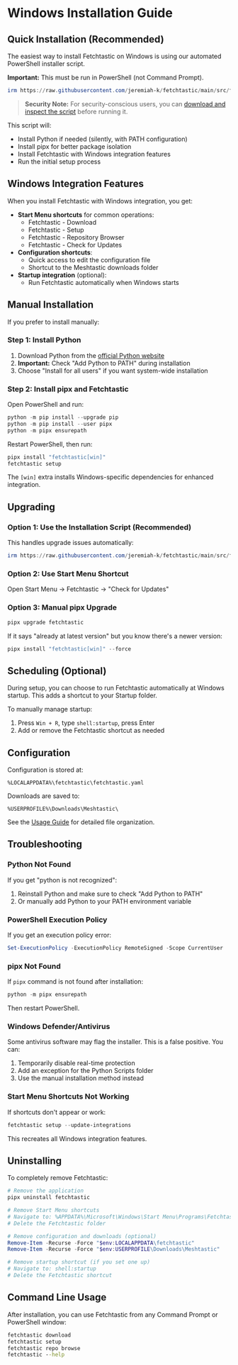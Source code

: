 # Windows Installation Guide

## Quick Installation (Recommended)

The easiest way to install Fetchtastic on Windows is using our automated PowerShell installer script.

**Important:** This must be run in PowerShell (not Command Prompt).

```powershell
irm https://raw.githubusercontent.com/jeremiah-k/fetchtastic/main/src/fetchtastic/tools/setup_fetchtastic.ps1 | iex
```

> **Security Note:** For security-conscious users, you can [download and inspect the script](https://raw.githubusercontent.com/jeremiah-k/fetchtastic/main/src/fetchtastic/tools/setup_fetchtastic.ps1) before running it.

This script will:

- Install Python if needed (silently, with PATH configuration)
- Install pipx for better package isolation
- Install Fetchtastic with Windows integration features
- Run the initial setup process

## Windows Integration Features

When you install Fetchtastic with Windows integration, you get:

- **Start Menu shortcuts** for common operations:
  - Fetchtastic - Download
  - Fetchtastic - Setup
  - Fetchtastic - Repository Browser
  - Fetchtastic - Check for Updates
- **Configuration shortcuts**:
  - Quick access to edit the configuration file
  - Shortcut to the Meshtastic downloads folder
- **Startup integration** (optional):
  - Run Fetchtastic automatically when Windows starts

## Manual Installation

If you prefer to install manually:

### Step 1: Install Python

1. Download Python from the [official Python website](https://www.python.org/downloads/)
2. **Important:** Check "Add Python to PATH" during installation
3. Choose "Install for all users" if you want system-wide installation

### Step 2: Install pipx and Fetchtastic

Open PowerShell and run:

```powershell
python -m pip install --upgrade pip
python -m pip install --user pipx
python -m pipx ensurepath
```

Restart PowerShell, then run:

```powershell
pipx install "fetchtastic[win]"
fetchtastic setup
```

The `[win]` extra installs Windows-specific dependencies for enhanced integration.

## Upgrading

### Option 1: Use the Installation Script (Recommended)

This handles upgrade issues automatically:

```powershell
irm https://raw.githubusercontent.com/jeremiah-k/fetchtastic/main/src/fetchtastic/tools/setup_fetchtastic.ps1 | iex
```

### Option 2: Use Start Menu Shortcut

Open Start Menu → Fetchtastic → "Check for Updates"

### Option 3: Manual pipx Upgrade

```powershell
pipx upgrade fetchtastic
```

If it says "already at latest version" but you know there's a newer version:

```powershell
pipx install "fetchtastic[win]" --force
```

## Scheduling (Optional)

During setup, you can choose to run Fetchtastic automatically at Windows startup. This adds a shortcut to your Startup folder.

To manually manage startup:

1. Press `Win + R`, type `shell:startup`, press Enter
2. Add or remove the Fetchtastic shortcut as needed

## Configuration

Configuration is stored at:

```text
%LOCALAPPDATA%\fetchtastic\fetchtastic.yaml
```

Downloads are saved to:

```text
%USERPROFILE%\Downloads\Meshtastic\
```

See the [Usage Guide](usage-guide.md#file-organization) for detailed file organization.

## Troubleshooting

### Python Not Found

If you get "python is not recognized":

1. Reinstall Python and make sure to check "Add Python to PATH"
2. Or manually add Python to your PATH environment variable

### PowerShell Execution Policy

If you get an execution policy error:

```powershell
Set-ExecutionPolicy -ExecutionPolicy RemoteSigned -Scope CurrentUser
```

### pipx Not Found

If `pipx` command is not found after installation:

```powershell
python -m pipx ensurepath
```

Then restart PowerShell.

### Windows Defender/Antivirus

Some antivirus software may flag the installer. This is a false positive. You can:

1. Temporarily disable real-time protection
2. Add an exception for the Python Scripts folder
3. Use the manual installation method instead

### Start Menu Shortcuts Not Working

If shortcuts don't appear or work:

```powershell
fetchtastic setup --update-integrations
```

This recreates all Windows integration features.

## Uninstalling

To completely remove Fetchtastic:

```powershell
# Remove the application
pipx uninstall fetchtastic

# Remove Start Menu shortcuts
# Navigate to: %APPDATA%\Microsoft\Windows\Start Menu\Programs\Fetchtastic
# Delete the Fetchtastic folder

# Remove configuration and downloads (optional)
Remove-Item -Recurse -Force "$env:LOCALAPPDATA\fetchtastic"
Remove-Item -Recurse -Force "$env:USERPROFILE\Downloads\Meshtastic"

# Remove startup shortcut (if you set one up)
# Navigate to: shell:startup
# Delete the Fetchtastic shortcut
```

## Command Line Usage

After installation, you can use Fetchtastic from any Command Prompt or PowerShell window:

```cmd
fetchtastic download
fetchtastic setup
fetchtastic repo browse
fetchtastic --help
```
